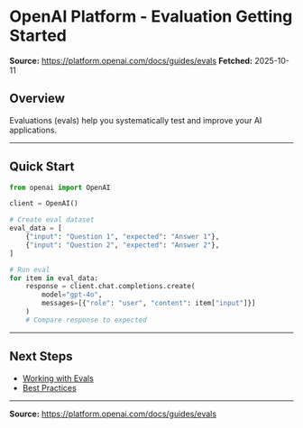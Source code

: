 # OpenAI Platform - Evaluation Getting Started

**Source:** https://platform.openai.com/docs/guides/evals
**Fetched:** 2025-10-11

## Overview

Evaluations (evals) help you systematically test and improve your AI applications.

---

## Quick Start

```python
from openai import OpenAI

client = OpenAI()

# Create eval dataset
eval_data = [
    {"input": "Question 1", "expected": "Answer 1"},
    {"input": "Question 2", "expected": "Answer 2"},
]

# Run eval
for item in eval_data:
    response = client.chat.completions.create(
        model="gpt-4o",
        messages=[{"role": "user", "content": item["input"]}]
    )
    # Compare response to expected
```

---

## Next Steps

- [Working with Evals](./working-with-evals.md)
- [Best Practices](./best-practices.md)

---

**Source:** https://platform.openai.com/docs/guides/evals
